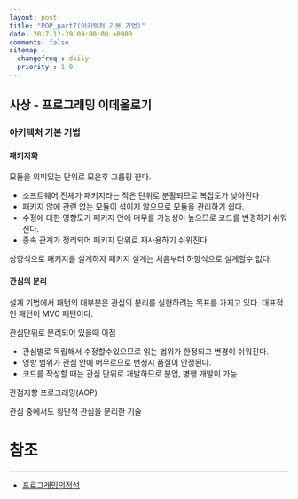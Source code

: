 ```yaml
---
layout: post
title: "POP_part7(아키텍처 기본 기법)"
date: 2017-12-29 09:00:00 +0900
comments: false
sitemap :
  changefreq : daily
  priority : 1.0
---
```


## 사상 - 프로그래밍 이데올로기

### 아키텍처 기본 기법

#### 패키지화

모듈을 의미있는 단위로 모운후 그룹핑 한다.
* 소프트웨어 전체가 패키지라는 작은 단위로 분활되므로 복잡도가 낮아진다
* 패키지 않에 관련 없는 모듈이 섞이지 않으므로 모듈을 관리하기 쉽다.
* 수정에 대한 영향도가 패키지  안에 머무를 가능성이 높으므로 코드를 변경하기 쉬워진다.
* 종속 관계가 정리되어 패키지 단위로 재사용하기 쉬워진다.

상향식으로 패키지를 설계하자
패키지 설계는 처음부터 하향식으로 설계할수 없다.

#### 관심의 분리

설계 기법에서 패턴의 대부분은 관심의 분리를 실현하려는 목표를 가지고 있다. 대표적인 패턴이 MVC 패턴이다.

관심단위로 분리되어 있을때 이점

* 관심별로 독립해서 수정할수있으므로 읽는 법위가 한정되고 변경이 쉬워진다.
* 영향 범위가 관심 안에 머무르므로 변셩시 품질이 안정된다.
* 코드를 작성할 때는 관심 단위로 개발하므로 분업, 병행 개발이 가능

관점지향 프로그래밍(AOP)

관심 중에서도 횡단적 관심을 분리한 기술


# 참조 
-----
* [프로그래밍의정석](http://www.yes24.com/24/Goods/55254076?Acode=101)
